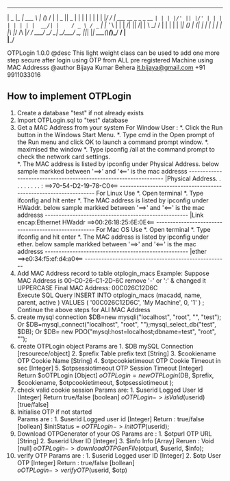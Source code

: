  _____ ___________ _                 _         __   _____  _____ 
|  _  |_   _| ___ \ |               (_)       /  | |  _  ||  _  |
| | | | | | | |_/ / |     ___   __ _ _ _ __   `| | | |/' || |/' |
| | | | | | |  __/| |    / _ \ / _` | | '_ \   | | |  /| ||  /| |
\ \_/ / | | | |   | |___| (_) | (_| | | | | | _| |_\ |_/ /\ |_/ /
 \___/  \_/ \_|   \_____/\___/ \__, |_|_| |_| \___(_)___(_)\___/ 
                                __/ |                            
                               |___/        


OTPLogin 1.0.0
@desc  This light weight class can be used to add one more step secure after login using OTP from ALL pre registered Machine using MAC Addresss
@author Bijaya Kumar Behera <it.bijaya@gmail.com> +91 9911033016

How to implement OTPLogin 
---------------------------------------------------
1. Create a database "test" if not already exists
2. Import OTPLogin.sql to "test" database
3. Get a MAC Address from your system
	For Window User :
		*. Click the Run button in the Windows Start Menu.
		*. Type cmd in the Open prompt of the Run menu and click OK to launch a command prompt window.
		*. maximised the window
		*. Type ipconfig /all at the command prompt to check the network card settings.  
		*. The MAC address is listed by ipconfig under Physical Address.
		below sample markked between '==>' and '<==' is the mac addresss
		-----------------------------------------------------------------
		|Physical Address. . . . . . . . . : ==>70-54-D2-19-78-C0<==
		----------------------------------------------------------------- 
	For Linux Use
		*. Open terminal
		*. Type ifconfig and hit enter
		*. The MAC address is listed by ipconfig under HWaddr.
		below sample markked between '==>' and '<==' is the mac addresss
		----------------------------------------------------
		|Link encap:Ethernet  HWaddr ==>00:26:18:25:6E:0E<==
		----------------------------------------------------
	For Mac OS Use
		*. Open terminal
		*. Type ifconfig and hit enter
		*. The MAC address is listed by ipconfig under ether.
		below sample markked between '==>' and '<==' is the mac addresss
		----------------------------------------------------
		|ether ==>e0:34:f5:ef:d4:a0<==
		----------------------------------------------------
4. Add MAC Address record to table otplogin_macs
   Example: Suppose MAC Address is 00-C0-26-C1-2D-6C
   remove '-' or ':' & changed it UPPERCASE 
   Final MAC Address: 00C026C12D6C	
   Execute SQL Query
   INSERT INTO otplogin_macs (macadd, name, parent, active ) VALUES ( '00C026C12D6C', 'My Machine', 0, '1' ) ;
   Continue the above steps for ALl MAC Address
3. create mysql connection 
	$DB=new mysqli("localhost", "root", "", "test");
Or
	$DB=mysql_connect("localhost", "root", "");mysql_select_db("test", $DB);
Or 
	$DB= new PDO("mysql:host=localhost;dbname=test", "root", "");
4. create OTPLogin object
	Params are
		1. $DB  mySQL Connection   		   [resourece/object]
		2. $prefix  Table prefix  text     [String]
		3. $cookiename  OTP Cookie Name    [String]
		4. $otpcookietimeout OTP Cookie Timeout in sec  [Integer]
		5. $otpsessiotimeout OTP Session Timeout 	   [Integer]
	Return 
		$oOTPLogin   [Object]
	$oOTPLogin=new OTPLogin($DB, $prefix, $cookiename, $otpcookietimeout, $otpsessiotimeout );
5.  check valid cookie session
	Params are:
		1. $userid Logged User Id [Integer]
	Return
		true/false  [boolean]
	$oOTPLogin->isValid($userid)  [true/false]
6.  Initialise OTP if not started  
	Params are :
		1. $userid Logged user id  [Integer]
	Return :
		true/false  [bollean]
	$initStatus = $oOTPLogin->initOTP($userid);
7. Download OTPGenerator of your OS
	Params are :
		1. $otpurl OTP URL   [String]
		2. $userid User ID   [Integer]
		3. $info   Info      [Array]
	Reruen :
		Void				 [null]
	$oOTPLogin->downloadOTPGenFile($otpurl, $userid, $info); 
8. verify OTP
	Params are :
		1. $userid Logged user ID [Integer]
		2. $otp    User OTP       [Integer]
	Return :
		true/false 				  [bollean]		
	$oOTPLogin->verifyOTP($userid, $otp)